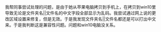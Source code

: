 我帮同事尝试处理的问题，是由于她从苹果电脑拷贝到手机上，在拷贝到win10里导致无论是文件夹名||文件名的中文字段全部显示为乱码。我尝试通过网上说的更改区域设置来修复，但是无效。于是我发现文件夹名||文件名都还是可以打出中文来。于是我判断这是兼容性问题。问题和win10电脑没关系。